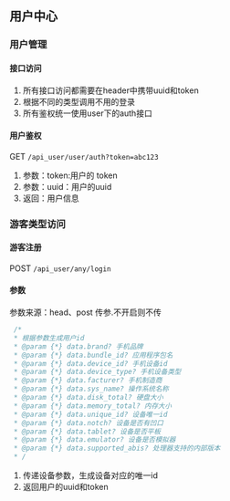 ## 用户中心

### 用户管理

#### 接口访问

1. 所有接口访问都需要在header中携带uuid和token
2. 根据不同的类型调用不用的登录
3. 所有鉴权统一使用user下的auth接口

#### 用户鉴权

GET `/api_user/user/auth?token=abc123`

1. 参数：token:用户的 token
2. 参数：uuid：用户的uuid
3. 返回：用户信息

### 游客类型访问

#### 游客注册

POST `/api_user/any/login`

#### 参数

参数来源：head、post 传参.不开启则不传

```javascript
 /*
 * 根据参数生成用户id
 * @param {*} data.brand? 手机品牌
 * @param {*} data.bundle_id? 应用程序包名
 * @param {*} data.device_id? 手机设备id
 * @param {*} data.device_type? 手机设备类型
 * @param {*} data.facturer? 手机制造商
 * @param {*} data.sys_name? 操作系统名称
 * @param {*} data.disk_total? 硬盘大小
 * @param {*} data.memory_total? 内存大小
 * @param {*} data.unique_id? 设备唯一id
 * @param {*} data.notch? 设备是否有凹口
 * @param {*} data.tablet? 设备是否平板
 * @param {*} data.emulator? 设备是否模拟器
 * @param {*} data.supported_abis? 处理器支持的内部版本
 * /
```

1. 传递设备参数，生成设备对应的唯一id
2. 返回用户的uuid和token
